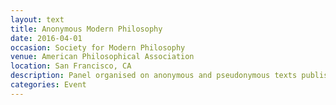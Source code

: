 ```yaml
---
layout: text
title: Anonymous Modern Philosophy
date: 2016-04-01
occasion: Society for Modern Philosophy
venue: American Philosophical Association
location: San Francisco, CA
description: Panel organised on anonymous and pseudonymous texts published in modern philosophy. Speakers Julia Joráti,  Alexander X. Douglas, Sandra Lapointe.
categories: Event
---
```




